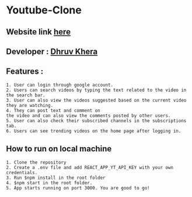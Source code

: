 # Youtube-Clone

## Website link [here](https://ytclone77.web.app)

## Developer : [Dhruv Khera](https://github.com/Dhruvk7)

## Features :

    1. User can login through google account.
    2. Users can search videos by typing the text related to the video in the search bar. 
    3. User can also view the videos suggested based on the current video they are watching.
    4. They can post text and comment on 
    the video and can also view the comments posted by other users.
    5. User can also check their subscribed channels in the subscriptions tab.
    6. Users can see trending videos on the home page after logging in.

## How to run on local machine

    1. Clone the repository
    2. Create a .env file and add REACT_APP_YT_API_KEY with your own credentials.
    3. Run $npm install in the root folder
    4. $npm start in the root folder.
    5. App starts running on port 3000. You are good to go!

